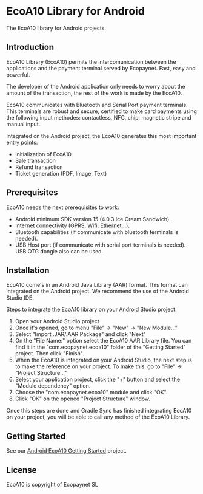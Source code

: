 # EcoA10 Library for Android
The EcoA10 library for Android projects.

## Introduction
EcoA10 Library (EcoA10) permits the intercomunication between the applications and the payment terminal served by Ecopaynet. Fast, easy and powerful.

The developer of the Android application only needs to worry about the amount of the transaction, the rest of the work is made by the EcoA10.

EcoA10 communicates with Bluetooth and Serial Port payment terminals. This terminals are robust and secure, certified to make card payments using the following input methodes: contactless, NFC, chip, magnetic stripe and manual input.

Integrated on the Android project, the EcoA10 generates this most important entry points:
 - Initialization of EcoA10
 - Sale transaction
 - Refund transaction
 - Ticket generation (PDF, Image, Text)

## Prerequisites
EcoA10 needs the next prerequisites to work:
 - Android minimum SDK version 15 (4.0.3 Ice Cream Sandwich).
 - Internet connectivity (GPRS, Wifi, Ethernet...).
 - Bluetooth capabilities (if communicate with bluetooth terminals is needed).
 - USB Host port (if communicate with serial port terminals is needed). USB OTG dongle also can be used.

## Installation
EcoA10 come's in an Android Java Library (AAR) format. This format can integrated on the Android project. We recommend the use of the Android Studio IDE.

Steps to integrate the EcoA10 library on your Android Studio project:
 1. Open your Android Studio project	
 2. Once it's opened, go to menu "File" -> "New" -> "New Module..."	
 3. Select "Import .JAR/.AAR Package" and click "Next"	
 4. On the "File Name:" option select the EcoA10 AAR Library file. You can find it in the "com.ecopaynet.ecoa10" folder of the 	"Getting Started" project. Then click "Finish".	
 5. When the EcoA10 is integrated on your Android Studio, the next step is to make the reference on your project. To make this, go to "File" -> "Project Structure..."	
 6. Select your application project, click the "+" button and select the "Module dependency" option.	
 7. Choose the "com.ecopaynet.ecoa10" module and click "OK".	
 8. Click "OK" on the opened "Project Structure" window.

Once this steps are done and Gradle Sync has finished integrating EcoA10 on your project, you will be able to call any method of the EcoA10 Library.
	
## Getting Started
See our [Android EcoA10 Getting Started](https://github.com/ecopaynet/Android-EcoA10-Getting-Started) project.
 
## License
EcoA10 is copyright of Ecopaynet SL
